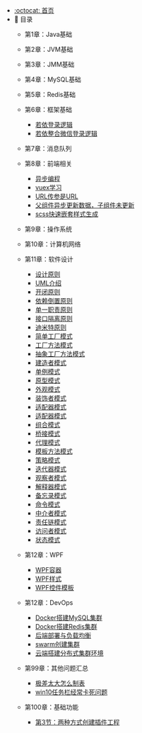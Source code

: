 - [:octocat: 首页](/README)
- :memo: 目录
   - 第1章：Java基础
       
       
   - 第2章：JVM基础    

   - 第3章：JMM基础            


   - 第4章：MySQL基础
       
          
   - 第5章：Redis基础
       
      
   - 第6章：框架基础
   
     - [若依登录逻辑](/md/idea-plugin/2022-06-29-若依登录逻辑.md) 
     - [若依整合微信登录逻辑](/md/idea-plugin/2022-05-18-父组件异步更新数据子组件未同步.md)  
          
   
   - 第7章：消息队列
       
      
   - 第8章：前端相关
      
      - [异步编程](/md/idea-plugin/2022-04-19-promise-async-await异步编程.md)
      - [vuex学习](/md/idea-plugin/2022-04-20-vuex学习.md)
      - [URL传参是URL](/md/idea-plugin/2022-05-17-微信小程序URL传参是URL.md)
      - [父组件异步更新数据，子组件未更新](/md/idea-plugin/2022-05-18-父组件异步更新数据子组件未同步.md)
      - [scss快速嵌套样式生成](/md/idea-plugin/2022-05-18-父组件异步更新数据子组件未同步.md)
    
   - 第9章：操作系统
       
      
   - 第10章：计算机网络
            
      
   - 第11章：软件设计
      
      - [设计原则](/md/idea-plugin/2022-03-07-软件设计七大原则.md)  
      - [UML介绍](/md/idea-plugin/2022-06-06-UML介绍.md)   
      - [开闭原则](/md/idea-plugin/2022-06-07-开闭原则.md)
      - [依赖倒置原则](/md/idea-plugin/2022-06-07-依赖倒置原则.md)
      - [单一职责原则](/md/idea-plugin/2022-06-07-单一职责原则.md)
      - [接口隔离原则](/md/idea-plugin/2022-06-07-接口隔离原则.md)
      - [迪米特原则](/md/idea-plugin/2022-06-07-迪米特原则.md)
      - [简单工厂模式](/md/idea-plugin/2022-06-07-简单工厂模式.md)  
      - [工厂方法模式](/md/idea-plugin/2022-06-07-工厂方法模式.md)   
      - [抽象工厂方法模式](/md/idea-plugin/2022-06-07-抽象工厂方法.md)
      - [建造者模式](/md/idea-plugin/2022-06-08-建造者模式.md)
      - [单例模式](/md/idea-plugin/2022-06-09-单例模式.md)
      - [原型模式](/md/idea-plugin/2022-06-21-原型模式.md)
      - [外观模式](/md/idea-plugin/2022-06-21-外观模式.md)
      - [装饰者模式](/md/idea-plugin/2022-06-21-装饰者模式.md)
      - [适配器模式](/md/idea-plugin/2022-06-22-适配器模式.md)
      - [适配器模式](/md/idea-plugin/2022-06-22-享元模式.md)
      - [组合模式](/md/idea-plugin/2022-06-22-组合模式.md)
      - [桥接模式](/md/idea-plugin/2022-06-22-桥接模式.md)
      - [代理模式](/md/idea-plugin/2022-07-01-代理模式.md)
      - [模板方法模式](/md/idea-plugin/2022-07-02-模板方法模式.md)
      - [策略模式](/md/idea-plugin/2022-07-02-策略模式.md)
      - [迭代器模式](/md/idea-plugin/2022-07-02-迭代器模式.md)
      - [观察者模式](/md/idea-plugin/2022-07-02-观察者模式.md)
      - [解释器模式](/md/idea-plugin/2022-07-03-解释器模式.md)
      - [备忘录模式](/md/idea-plugin/2022-07-03-备忘录模式.md)
      - [命令模式](/md/idea-plugin/2022-07-03-命令模式.md)
      - [中介者模式](/md/idea-plugin/2022-07-03-中介者模式.md)
      - [责任链模式](/md/idea-plugin/2022-07-03-责任链模式.md)
      - [访问者模式](/md/idea-plugin/2022-07-03-访问者模式.md)
      - [状态模式](/md/idea-plugin/2022-07-03-状态模式.md)
      
   - 第12章：WPF  
   
      - [WPF容器](/md/idea-plugin/2022-06-09-WPF容器.md)
      - [WPF样式](/md/idea-plugin/2022-06-10-WPF样式.md)
      - [WPF控件模板](/md/idea-plugin/2022-06-10-WPF控件模板.md)
         
   - 第12章：DevOps
      - [Docker搭建MySQL集群](/md/idea-plugin/2022-06-05-Docker搭建MySQL集群.md)
      - [Docker搭建Redis集群](/md/idea-plugin/2022-06-05-Docker搭建Redis集群.md)
      - [后端部署与负载均衡](/md/idea-plugin/2022-06-05-后端项目部署与负载均衡.md) 
      - [swarm创建集群](/md/idea-plugin/2022-06-06-swarm创建集群.md) 
      - [云端搭建分布式集群环境](/md/idea-plugin/2022-06-06-云端搭建分布式集群环境.md)
      
      
   - 第99章：其他问题汇总
      
      - [极差太大怎么制表](/md/idea-plugin/2022-03-16-纵坐标极差太大怎么做表.md)
      - [win10任务栏经常卡死问题](/md/idea-plugin/2022-05-01-win10任务栏卡死.md)
      
   - 第100章：基础功能
   
       - [第3节：两种方式创建插件工程](/md/idea-plugin/2021-08-29-技术实践IDEA插件怎么发布.md)

